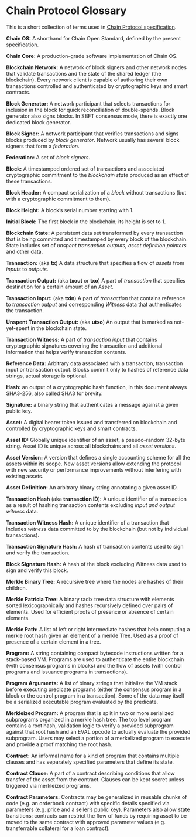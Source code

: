 # Chain Protocol Glossary

This is a short collection of terms used in [Chain Protocol specification](readme.md).

**Chain OS:** A shorthand for Chain Open Standard, defined by the present specification.

**Chain Core:** A production-grade software implementation of Chain OS.

**Blockchain Network:** A network of block signers and other network nodes that validate transactions and the state of the shared ledger (the blockchain). Every network client is capable of authoring their own transactions controlled and authenticated by cryptographic keys and smart contracts. 

**Block Generator:** A network participant that selects transactions for inclusion in the block for quick reconciliation of double-spends. Block generator also signs blocks. In SBFT consensus mode, there is exactly one dedicated block generator.

**Block Signer:** A network participant that verifies transactions and signs blocks produced by *block generator*. Network usually has several block signers that form a *federation*.

**Federation:** A set of *block signers*.

**Block:** A timestamped ordered set of transactions and associated cryptographic commitment to the *blockchain state* produced as an effect of these transactions.

**Block Header:** A compact serialization of a *block* without transactions (but with a cryptographic commitment to them).

**Block Height:** A block’s serial number starting with 1.

**Initial Block:** The first block in the blockchain; its height is set to 1.

**Blockchain State:** A persistent data set transformed by every transaction that is being committed and timestamped by every block of the blockchain. State includes set of *unspent transaction outputs*, *asset definition pointers* and other data.

**Transaction:** (aka **tx**) A data structure that specifies a flow of *assets* from *inputs* to *outputs*.

**Transaction Output:** (aka **txout** or **txo**) A part of *transaction* that specifies destination for a certain amount of an *Asset*.

**Transaction Input:** (aka **txin**) A part of *transaction* that contains reference to *transaction output* and corresponding *Witness* data that authenticates the transaction.

**Unspent Transaction Output:** (aka **utxo**) An output that is marked as not-yet-spent in the blockchain state.

**Transaction Witness:** A part of *transaction input* that contains cryptographic signatures covering the transaction and additional information that helps verify transaction contents.

**Reference Data:** Arbitrary data associated with a transaction, transaction input or transaction output. Blocks commit only to hashes of reference data strings, actual storage is optional.

**Hash:** an output of a cryptographic hash function, in this document always SHA3-256, also called SHA3 for brevity.

**Signature:** a binary string that authenticates a message against a given public key.

**Asset:** A digital bearer token issued and transferred on blockchain and controlled by cryptographic keys and smart contracts.

**Asset ID:** Globally unique identifier of an asset, a pseudo-random 32-byte string. Asset ID is unique across all blockchains and all *asset versions*.

**Asset Version:** A version that defines a single accounting scheme for all the assets within its scope. New asset versions allow extending the protocol with new security or performance improvements without interfering with existing assets.

**Asset Definition:** An arbitrary binary string annotating a given asset ID.

**Transaction Hash** (aka **transaction ID**)**:** A unique identifier of a transaction as a result of hashing transaction contents excluding *input and output witness* data.

**Transaction Witness Hash:** A unique identifier of a transaction that includes *witness* data committed to by the blockchain (but not by individual transactions).

**Transaction Signature Hash:** A hash of transaction contents used to sign and verify the transaction.

**Block Signature Hash:** A hash of the block excluding Witness data used to sign and verify this block.

**Merkle Binary Tree:** A recursive tree where the nodes are hashes of their children.

**Merkle Patricia Tree:** A binary radix tree data structure with elements sorted lexicographically and hashes recursively defined over pairs of elements. Used for efficient proofs of presence or absence of certain elements.

**Merkle Path:** A list of left or right intermediate hashes that help computing a merkle root hash given an element of a merkle Tree. Used as a proof of presence of a certain element in a tree.

**Program:** A string containing compact bytecode instructions written for a stack-based VM. Programs are used to authenticate the entire blockchain (with consensus programs in blocks) and the flow of assets (with control programs and issuance programs in transactions).

**Program Arguments:** A list of binary strings that initialize the VM stack before executing predicate programs (either the consensus program in a block or the control program in a transaction). Some of the data may itself be a serialized executable program evaluated by the predicate.

**Merkleized Program:** A program that is split in two or more serialized subprograms organized in a merkle hash tree. The top level program contains a root hash, validation logic to verify a provided subprogram against that root hash and an EVAL opcode to actually evaluate the provided subprogram. Users may select a portion of a merkelized program to execute and provide a proof matching the root hash.

**Contract:** An informal name for a kind of program that contains multiple clauses and has separately specified parameters that define its state.

**Contract Clause:** A part of a contract describing conditions that allow transfer of the asset from the contract. Clauses can be kept secret unless triggered via merkleized programs.

**Contract Parameters:** Contracts may be generalized in reusable chunks of code (e.g. an orderbook contract) with specific details specified via parameters (e.g. price and a seller’s public key). Parameters also allow state transitions: contracts can restrict the flow of funds by requiring asset to be moved to the same contract with approved parameter values (e.g. transferrable collateral for a loan contract).






